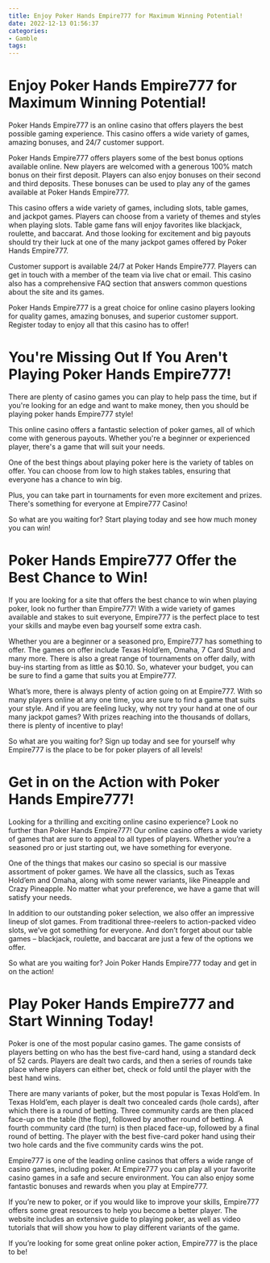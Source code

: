 ```yaml
---
title: Enjoy Poker Hands Empire777 for Maximum Winning Potential!
date: 2022-12-13 01:56:37
categories:
- Gamble
tags:
---
```



#  Enjoy Poker Hands Empire777 for Maximum Winning Potential!

 Poker Hands Empire777 is an online casino that offers players the best possible gaming experience. This casino offers a wide variety of games, amazing bonuses, and 24/7 customer support.

Poker Hands Empire777 offers players some of the best bonus options available online. New players are welcomed with a generous 100% match bonus on their first deposit. Players can also enjoy bonuses on their second and third deposits. These bonuses can be used to play any of the games available at Poker Hands Empire777.

This casino offers a wide variety of games, including slots, table games, and jackpot games. Players can choose from a variety of themes and styles when playing slots. Table game fans will enjoy favorites like blackjack, roulette, and baccarat. And those looking for excitement and big payouts should try their luck at one of the many jackpot games offered by Poker Hands Empire777.

Customer support is available 24/7 at Poker Hands Empire777. Players can get in touch with a member of the team via live chat or email. This casino also has a comprehensive FAQ section that answers common questions about the site and its games.

Poker Hands Empire777 is a great choice for online casino players looking for quality games, amazing bonuses, and superior customer support. Register today to enjoy all that this casino has to offer!

#  You're Missing Out If You Aren't Playing Poker Hands Empire777!

There are plenty of casino games you can play to help pass the time, but if you're looking for an edge and want to make money, then you should be playing poker hands Empire777 style!

This online casino offers a fantastic selection of poker games, all of which come with generous payouts. Whether you're a beginner or experienced player, there's a game that will suit your needs.

One of the best things about playing poker here is the variety of tables on offer. You can choose from low to high stakes tables, ensuring that everyone has a chance to win big.

Plus, you can take part in tournaments for even more excitement and prizes. There's something for everyone at Empire777 Casino!

So what are you waiting for? Start playing today and see how much money you can win!

#  Poker Hands Empire777 Offer the Best Chance to Win!

If you are looking for a site that offers the best chance to win when playing poker, look no further than Empire777! With a wide variety of games available and stakes to suit everyone, Empire777 is the perfect place to test your skills and maybe even bag yourself some extra cash.

Whether you are a beginner or a seasoned pro, Empire777 has something to offer. The games on offer include Texas Hold’em, Omaha, 7 Card Stud and many more. There is also a great range of tournaments on offer daily, with buy-ins starting from as little as $0.10. So, whatever your budget, you can be sure to find a game that suits you at Empire777.

What’s more, there is always plenty of action going on at Empire777. With so many players online at any one time, you are sure to find a game that suits your style. And if you are feeling lucky, why not try your hand at one of our many jackpot games? With prizes reaching into the thousands of dollars, there is plenty of incentive to play!

So what are you waiting for? Sign up today and see for yourself why Empire777 is the place to be for poker players of all levels!

#  Get in on the Action with Poker Hands Empire777!

Looking for a thrilling and exciting online casino experience? Look no further than Poker Hands Empire777! Our online casino offers a wide variety of games that are sure to appeal to all types of players. Whether you’re a seasoned pro or just starting out, we have something for everyone.

One of the things that makes our casino so special is our massive assortment of poker games. We have all the classics, such as Texas Hold’em and Omaha, along with some newer variants, like Pineapple and Crazy Pineapple. No matter what your preference, we have a game that will satisfy your needs.

In addition to our outstanding poker selection, we also offer an impressive lineup of slot games. From traditional three-reelers to action-packed video slots, we’ve got something for everyone. And don’t forget about our table games – blackjack, roulette, and baccarat are just a few of the options we offer.

So what are you waiting for? Join Poker Hands Empire777 today and get in on the action!

#  Play Poker Hands Empire777 and Start Winning Today!

 Poker is one of the most popular casino games. The game consists of players betting on who has the best five-card hand, using a standard deck of 52 cards. Players are dealt two cards, and then a series of rounds take place where players can either bet, check or fold until the player with the best hand wins.

There are many variants of poker, but the most popular is Texas Hold’em. In Texas Hold’em, each player is dealt two concealed cards (hole cards), after which there is a round of betting. Three community cards are then placed face-up on the table (the flop), followed by another round of betting. A fourth community card (the turn) is then placed face-up, followed by a final round of betting. The player with the best five-card poker hand using their two hole cards and the five community cards wins the pot.

Empire777 is one of the leading online casinos that offers a wide range of casino games, including poker. At Empire777 you can play all your favorite casino games in a safe and secure environment. You can also enjoy some fantastic bonuses and rewards when you play at Empire777.

If you’re new to poker, or if you would like to improve your skills, Empire777 offers some great resources to help you become a better player. The website includes an extensive guide to playing poker, as well as video tutorials that will show you how to play different variants of the game.

If you’re looking for some great online poker action, Empire777 is the place to be!